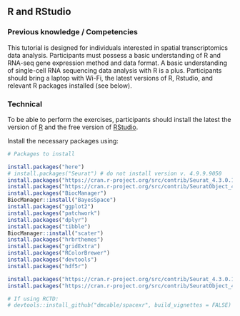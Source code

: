 
## R and RStudio

### Previous knowledge / Competencies

This tutorial is designed for individuals interested in spatial transcriptomics data analysis. Participants must possess a basic understanding of R and RNA-seq gene expression method and data format. A basic understanding of single-cell RNA sequencing data analysis with R is a plus. Participants should bring a laptop with Wi-Fi, the latest versions of R, Rstudio, and relevant R packages installed (see below).

### Technical

To be able to perform the exercises, participants should install the latest the version of [R](https://cran.r-project.org/)
and the free version of [RStudio](https://www.rstudio.com/products/rstudio/download/).

Install the necessary packages using:

```r
# Packages to install

install.packages("here")
# install.packages("Seurat") # do not install version v. 4.9.9.9050
install.packages("https://cran.r-project.org/src/contrib/Seurat_4.3.0.1.tar.gz", type = "source", repos = NULL)
install.packages("https://cran.r-project.org/src/contrib/SeuratObject_4.1.3.tar.gz", type="source", repos = NULL)
install.packages("BiocManager")
BiocManager::install("BayesSpace")
install.packages("ggplot2")
install.packages("patchwork")
install.packages("dplyr")
install.packages("tibble")
BiocManager::install("scater")
install.packages("hrbrthemes")
install.packages("gridExtra")
install.packages("RColorBrewer")
install.packages("devtools")
install.packages("hdf5r")

install.packages("https://cran.r-project.org/src/contrib/Seurat_4.3.0.1.tar.gz", type = "source", repos = NULL)
install.packages("https://cran.r-project.org/src/contrib/SeuratObject_4.1.3.tar.gz", type="source", repos = NULL)

# If using RCTD:
# devtools::install_github("dmcable/spacexr", build_vignettes = FALSE)

```

